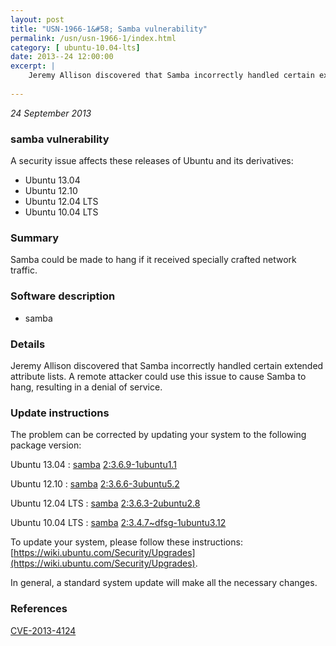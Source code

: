 ```yaml
---
layout: post
title: "USN-1966-1&#58; Samba vulnerability"
permalink: /usn/usn-1966-1/index.html
category: [ ubuntu-10.04-lts]
date: 2013--24 12:00:00
excerpt: |
    Jeremy Allison discovered that Samba incorrectly handled certain extended attribute lists. A remote attacker could use this issue to cause Samba to hang, resulting in a denial of service. 
    
--- 
```

 
 

*24 September 2013*

### samba vulnerability

A security issue affects these releases of Ubuntu and its derivatives:

* Ubuntu 13.04
* Ubuntu 12.10
* Ubuntu 12.04 LTS
* Ubuntu 10.04 LTS

### Summary

Samba could be made to hang if it received specially crafted network traffic.

### Software description

* samba 

### Details

Jeremy Allison discovered that Samba incorrectly handled certain extended attribute lists. A remote attacker could use this issue to cause Samba to hang, resulting in a denial of service. 

### Update instructions

The problem can be corrected by updating your system to the following package version:

Ubuntu 13.04
 : [samba](https://launchpad.net/ubuntu/+source/samba) <span> [2:3.6.9-1ubuntu1.1](https://launchpad.net/ubuntu/+source/samba/2:3.6.9-1ubuntu1.1) </span> 

Ubuntu 12.10
 : [samba](https://launchpad.net/ubuntu/+source/samba) <span> [2:3.6.6-3ubuntu5.2](https://launchpad.net/ubuntu/+source/samba/2:3.6.6-3ubuntu5.2) </span> 

Ubuntu 12.04 LTS
 : [samba](https://launchpad.net/ubuntu/+source/samba) <span> [2:3.6.3-2ubuntu2.8](https://launchpad.net/ubuntu/+source/samba/2:3.6.3-2ubuntu2.8) </span> 

Ubuntu 10.04 LTS
 : [samba](https://launchpad.net/ubuntu/+source/samba) <span> [2:3.4.7~dfsg-1ubuntu3.12](https://launchpad.net/ubuntu/+source/samba/2:3.4.7~dfsg-1ubuntu3.12) </span> 

To update your system, please follow these instructions: [https://wiki.ubuntu.com/Security/Upgrades](https://wiki.ubuntu.com/Security/Upgrades).

In general, a standard system update will make all the necessary changes. 

### References

 
 [CVE-2013-4124](http://people.ubuntu.com/~ubuntu-security/cve/CVE-2013-4124)
 

